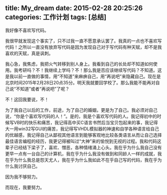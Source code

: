 title: My_dream
date: 2015-02-28 20:25:26
categories: 工作计划
tags: [总结]
---
我好像不喜欢写代码。

我很早就发现这个事实了，只不过我一直不愿意承认罢了。我真的一点也不喜欢写代码！之所以一直没有放弃写代码是因为发现自己对于写代码有种天赋，却不是我喜欢的天赋，真是讽刺。

我心急，我焦虑，我把火气转移到别人身上。我看到自己的长处却不知道如何使用。我考研吗？不！我继续上学吗？不！那么我是否应该继续写代码？不知道。这是我以前一直做的事情，用“不知道”来麻痹自己，用“再说吧”来隐藏自己。现在是北京时间2015年2月28日20点35分。明天我就要回学校了。那么我能不能再对自己说“不知道”或者“再说吧”了呢？

不！这回我要说，不！

为了我自己以后的工作，前途，为了自己的婚姻，更是为了自己。我必须对自己说，“你是个喜欢写代码的人！”。是的，我是个喜欢写代码的人。我记得初中的时候写VB时的快乐和痛苦，我记得高中买C语言书然后当宝贝包起来的事，我记得大一用win32写GUI的痛苦，我记得写VHDL模拟器的神速和自学各种语言给自己的优越感，我记得自己从鄙视其他语言到能够客观地比较各类语言从而让自己选择最佳语言编程的经历，我更记得被叫过“大神”来的愉悦到无视的过程。我和代码这辈子已经结下梁子了，喜欢、憎恶，各种情绪涌上心头。我在乎为什么我自己没有更早一点有一台自己的计算机，我在乎为什么我没有做到和同龄人一样的成就，我在乎为什么我总是怨天尤人，我在乎为什么我如此不在乎自己写的代码，我在乎为什么我讨厌自己。

因为我不够努力。

而现在，我要努力。
